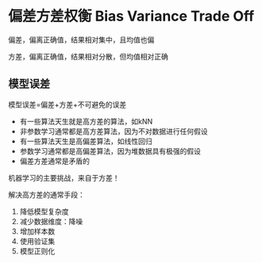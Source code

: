 # 偏差方差权衡 Bias Variance Trade Off

偏差，偏离正确值，结果相对集中，且均值也偏

方差，偏离正确值，结果相对分散，但均值相对正确

## 模型误差

模型误差=偏差+方差+不可避免的误差

- 有一些算法天生就是高方差的算法，如kNN
- 非参数学习通常都是高方差算法，因为不对数据进行任何假设
- 有一些算法天生是高偏差算法，如线性回归
- 参数学习通常都是高偏差算法，因为堆数据具有极强的假设
- 偏差方差通常是矛盾的

机器学习的主要挑战，来自于方差！

解决高方差的通常手段：

1. 降低模型复杂度
2. 减少数据维度：降噪
3. 增加样本数
4. 使用验证集
5. 模型正则化

